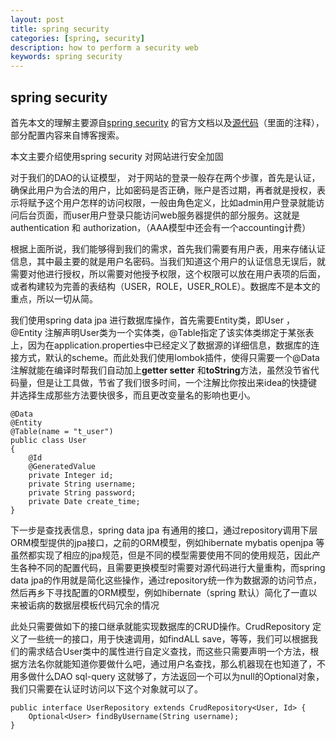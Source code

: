 ```yaml
---
layout: post
title: spring security
categories: [spring, security]
description: how to perform a security web
keywords: spring security
---
```


## spring security
首先本文的理解主要源自[spring security](https://docs.spring.io/spring-security/site/docs/5.0.5.RELEASE/reference/htmlsingle/) 的官方文档以及[源代码](https://github.com/spring-projects/spring-security)（里面的注释），部分配置内容来自博客搜索。

本文主要介绍使用spring security 对网站进行安全加固

对于我们的DAO的认证模型，
对于网站的登录一般存在两个步骤，首先是认证，确保此用户为合法的用户，比如密码是否正确，账户是否过期，再者就是授权，表示将赋予这个用户怎样的访问权限，一般由角色定义，比如admin用户登录就能访问后台页面，而user用户登录只能访问web服务器提供的部分服务。这就是authentication 和 authorization，（AAA模型中还会有一个accounting计费）

根据上面所说，我们能够得到我们的需求，首先我们需要有用户表，用来存储认证信息，其中最主要的就是用户名密码。当我们知道这个用户的认证信息无误后，就需要对他进行授权，所以需要对他授予权限，这个权限可以放在用户表项的后面，或者构建较为完善的表结构（USER，ROLE，USER_ROLE）。数据库不是本文的重点，所以一切从简。

我们使用spring data jpa 进行数据库操作，首先需要Entity类，即User ，@Entity 注解声明User类为一个实体类，@Table指定了该实体类绑定于某张表上，因为在application.properties中已经定义了数据源的详细信息，数据库的连接方式，默认的scheme。而此处我们使用lombok插件，使得只需要一个@Data注解就能在编译时帮我们自动加上**getter setter** 和**toString**方法，虽然没节省代码量，但是让工具做，节省了我们很多时间，一个注解比你按出来idea的快捷键并选择生成那些方法要快很多，而且更改变量名的影响也更小。

	@Data
	@Entity
	@Table(name = "t_user")
	public class User 
	{
	    @Id
	    @GeneratedValue
	    private Integer id;
	    private String username;
	    private String password;
	    private Date create_time;
	}

下一步是查找表信息，spring data jpa 有通用的接口，通过repository调用下层ORM模型提供的jpa接口，之前的ORM模型，例如hibernate mybatis openjpa 等虽然都实现了相应的jpa规范，但是不同的模型需要使用不同的使用规范，因此产生各种不同的配置代码，且需要更换模型时需要对源代码进行大量重构，而spring data jpa的作用就是简化这些操作，通过repository统一作为数据源的访问节点，然后再乡下寻找配置的ORM模型，例如hibernate（spring 默认）简化了一直以来被诟病的数据层模板代码冗余的情况

此处只需要做如下的接口继承就能实现数据库的CRUD操作。CrudRepository 定义了一些统一的接口，用于快速调用，如findALL save，等等，我们可以根据我们的需求结合User类中的属性进行自定义查找，而这些只需要声明一个方法，根据方法名你就能知道你要做什么吧，通过用户名查找，那么机器现在也知道了，不用多做什么DAO sql-query 这就够了，方法返回一个可以为null的Optional对象，我们只需要在认证时访问以下这个对象就可以了。

	public interface UserRepository extends CrudRepository<User, Id> {
	    Optional<User> findByUsername(String username);
	}
